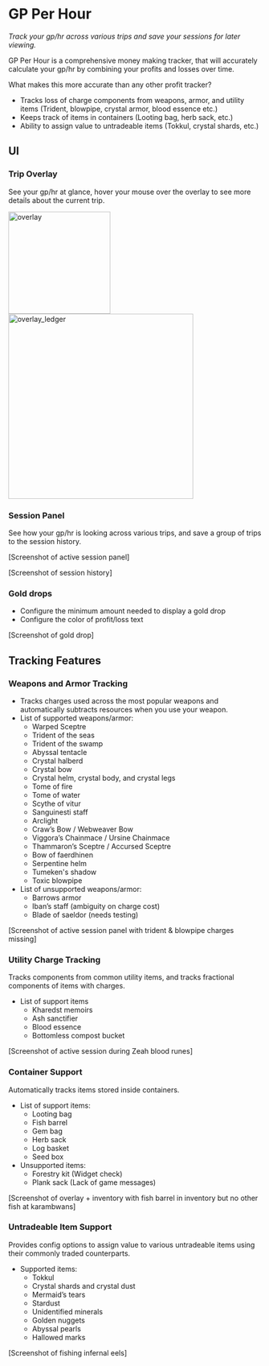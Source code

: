 # GP Per Hour

_Track your gp/hr across various trips and save your sessions for later viewing._

GP Per Hour is a comprehensive money making tracker, that will accurately calculate your gp/hr by combining your profits and losses over time.

What makes this more accurate than any other profit tracker? 
- Tracks loss of charge components from weapons, armor, and utility items (Trident, blowpipe, crystal armor, blood essence etc.)
- Keeps track of items in containers (Looting bag, herb sack, etc.)
- Ability to assign value to untradeable items (Tokkul, crystal shards, etc.)

## UI

### Trip Overlay

See your gp/hr at glance, hover your mouse over the overlay to see more details about the current trip.

<img width="203" alt="overlay" src="https://github.com/MosheBenZacharia/GP-Per-Hour/assets/12495920/7d0a27ca-fb38-4f9e-8f46-5496f801114c">


<img width="368" alt="overlay_ledger" src="https://github.com/MosheBenZacharia/GP-Per-Hour/assets/12495920/eb98a0fb-2683-4ea2-bc18-f16b57f658a9">


### Session Panel
See how your gp/hr is looking across various trips, and save a group of trips to the session history.

[Screenshot of active session panel]

[Screenshot of session history]

### Gold drops
- Configure the minimum amount needed to display a gold drop
- Configure the color of profit/loss text

[Screenshot of gold drop]

## Tracking Features

### Weapons and Armor Tracking
- Tracks charges used across the most popular weapons and automatically subtracts resources when you use your weapon.
- List of supported weapons/armor:
    - Warped Sceptre
    - Trident of the seas
    - Trident of the swamp
    - Abyssal tentacle
    - Crystal halberd
    - Crystal bow
    - Crystal helm, crystal body, and crystal legs
    - Tome of fire
    - Tome of water
    - Scythe of vitur
    - Sanguinesti staff
    - Arclight
    - Craw’s Bow / Webweaver Bow
    - Viggora’s Chainmace / Ursine Chainmace
    - Thammaron’s Sceptre / Accursed Sceptre
    - Bow of faerdhinen
    - Serpentine helm
    - Tumeken's shadow
    - Toxic blowpipe
- List of unsupported weapons/armor:
    - Barrows armor 
    - Iban’s staff (ambiguity on charge cost)
    - Blade of saeldor (needs testing)

[Screenshot of active session panel with trident & blowpipe charges missing]

### Utility Charge Tracking

Tracks components from common utility items, and tracks fractional components of items with charges.

- List of support items
    - Kharedst memoirs
    - Ash sanctifier
    - Blood essence
    - Bottomless compost bucket

[Screenshot of active session during Zeah blood runes]

### Container Support

Automatically tracks items stored inside containers.

- List of support items:
    - Looting bag
    - Fish barrel
    - Gem bag
    - Herb sack
    - Log basket
    - Seed box
- Unsupported items:
    - Forestry kit (Widget check)
    - Plank sack (Lack of game messages)

[Screenshot of overlay + inventory with fish barrel in inventory but no other fish at karambwans]

### Untradeable Item Support

Provides config options to assign value to various untradeable items using their commonly traded counterparts.

- Supported items:
    - Tokkul
    - Crystal shards and crystal dust
    - Mermaid’s tears
    - Stardust
    - Unidentified minerals
    - Golden nuggets
    - Abyssal pearls
    - Hallowed marks

[Screenshot of fishing infernal eels]
